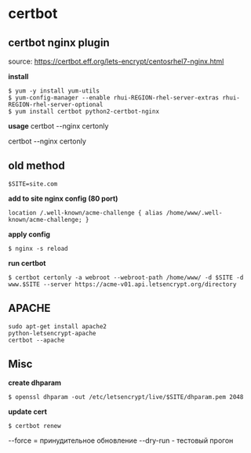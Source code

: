 certbot
=======

## certbot nginx plugin 
source: https://certbot.eff.org/lets-encrypt/centosrhel7-nginx.html

**install**
```
$ yum -y install yum-utils
$ yum-config-manager --enable rhui-REGION-rhel-server-extras rhui-REGION-rhel-server-optional
$ yum install certbot python2-certbot-nginx
```
**usage**
certbot --nginx certonly

certbot --nginx certonly

## old method

    $SITE=site.com

**add to site nginx config (80 port)**

    location /.well-known/acme-challenge { alias /home/www/.well-known/acme-challenge; }
**apply config**

    $ nginx -s reload

**run certbot**

    $ certbot certonly -a webroot --webroot-path /home/www/ -d $SITE -d www.$SITE --server https://acme-v01.api.letsencrypt.org/directory


## APACHE
```
sudo apt-get install apache2 
python-letsencrypt-apache
certbot --apache
```

## Misc
**create dhparam**  

    $ openssl dhparam -out /etc/letsencrypt/live/$SITE/dhparam.pem 2048

**update cert**

    $ certbot renew
    
--force = принудительное обновление
--dry-run - тестовый прогон